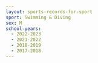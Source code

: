 ```yaml
---
layout: sports-records-for-sport
sport: Swimming & Diving
sex: M
school-years:
  - 2022-2023
  - 2021-2022
  - 2018-2019
  - 2017-2018
---
```

